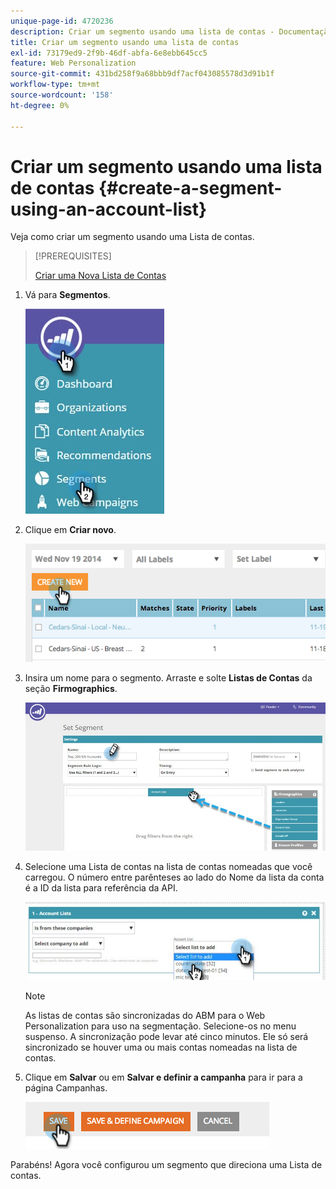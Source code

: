```yaml
---
unique-page-id: 4720236
description: Criar um segmento usando uma lista de contas - Documentação do Marketo - Documentação do produto
title: Criar um segmento usando uma lista de contas
exl-id: 73179ed9-2f9b-46df-abfa-6e8ebb645cc5
feature: Web Personalization
source-git-commit: 431bd258f9a68bbb9df7acf043085578d3d91b1f
workflow-type: tm+mt
source-wordcount: '158'
ht-degree: 0%

---
```


# Criar um segmento usando uma lista de contas {#create-a-segment-using-an-account-list}

Veja como criar um segmento usando uma Lista de contas.

>[!PREREQUISITES]
>
>[Criar uma Nova Lista de Contas](/help/marketo/product-docs/target-account-management/target/account-lists.md)

1. Vá para **Segmentos**.

   ![](assets/new-dropdown-segments-hand-no-account-list.jpg)

1. Clique em **Criar novo**.

   ![](assets/image2014-11-19-19-3a33-3a47.png)

1. Insira um nome para o segmento. Arraste e solte **Listas de Contas** da seção **Firmographics**.

   ![](assets/set-segment-hands.jpg)

1. Selecione uma Lista de contas na lista de contas nomeadas que você carregou. O número entre parênteses ao lado do Nome da lista da conta é a ID da lista para referência da API.

   ![](assets/select-list-for-segment-hands.jpg)

   >[!NOTE]
   >
   >As listas de contas são sincronizadas do ABM para o Web Personalization para uso na segmentação. Selecione-os no menu suspenso. A sincronização pode levar até cinco minutos. Ele só será sincronizado se houver uma ou mais contas nomeadas na lista de contas.

1. Clique em **Salvar** ou em **Salvar e definir a campanha** para ir para a página Campanhas.

   ![](assets/image2014-11-19-19-3a48-3a20.png)

Parabéns! Agora você configurou um segmento que direciona uma Lista de contas.
